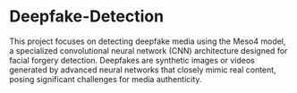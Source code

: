 # Deepfake-Detection
This project focuses on detecting deepfake media using the Meso4 model, a specialized convolutional neural network (CNN) architecture designed for facial forgery detection. Deepfakes are synthetic images or videos generated by advanced neural networks that closely mimic real content, posing significant challenges for media authenticity.
